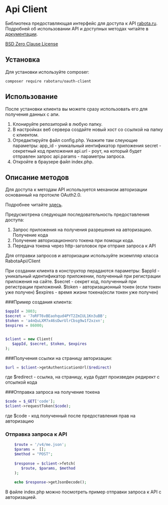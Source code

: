 # Api Client

Библиотека предоставляющая интерфейс для доступа к API [rabota.ru](http://www.rabota.ru/).
Подробней об использовании API и доступных методах читайте в [документации](https://dev.rabota.ru/doc.html).

[BSD Zero Clause License](https://spdx.org/licenses/0BSD.html)

## Установка

Для установки используйте composer:

```
composer require rabotaru/oauth-client
```

## Использование
После установки клиента вы можете сразу использовать его для получения данных с апи.

1. Клонируйте репозиторий в любую папку. 
2. В настройках веб сервера создайте новый хост со ссылкой на папку с клиентом. 
3. Отредактируйте файл config.php. Укажите там слеующие параметры:
    app_id - уникальный иентификатор приложения
    secret - секретный код приложения
    api.url - роут, на который будет отправлен запрос
    api.params - параметры запроса.
4. Откройте в браузере файл index.php. 

## Описание методов
Для доступа к методам API используется механизм авторизации основанный на протокле OAuth2.0.

Подробнее читайте [здесь](https://dev.rabota.ru/doc.html).

Предусмотрена следующая последовательность предоставления доступа:

1. Запрос приложения на получения разрешения на авторизацию. Получение кода
2. Получение авторизационного токена при помощи кода. 
3. Передача токена через http-заголовок при отпраке запроса к API

Для отправки запросов и авторизации используйте экземпляр класса RabotaApi/Client

При создании клиента в конструктор перадаются параметры:
    $appId - уникальный идентификатор приложении, полученный при регистрации приложения на сайте.
    $secret - секрет код, полученный при регистрации приложений. 
    $token - авторизационный токен (если токен уже получен)
    $expires - время жизни токена(если токен уже получен)
    
###Пример создания клиента: 

```php
$appId = 3803;
$secret = '7oRFT6vBEaohqud4PYT2ZmIUL1Kn3uBB';
$token = 'a4nQuLXM7x46sDwrUlrCbsg9w1f2xzxn';
$expires = 86000;


$client = new Client(
   $appId, $secret, $token, $expires
);
```    
    
###Получения ссылки на страницу авторизации:

```php
$url = $client->getAuthenticationUrl($redirect)
```
где $redirect - ссылка, на страницу, куда будет произведен редирект с отсылкой кода

###Отправка запроса на получение токена
```php
$code = $_GET['code'];
$client->requestToken($code);
```
где $code - код полученный после предоставления прав на авторизацию
### Отправка запроса к API

```php
    $route = '/v4/me.json';
    $params =  [];
    $method = "POST";
    
    $response = $client->fetch(
       $route, $params, $method 
    );
    
    echo $response->getJsonDecode();
```

В файле index.php можно посмотреть пример отправки запроса к API с авторизацией.

